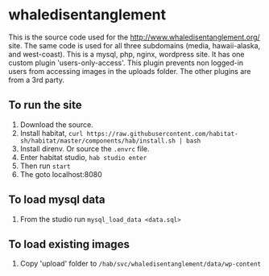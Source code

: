 # whaledisentanglement
This is the source code used for the http://www.whaledisentanglement.org/ site. The same code is used for 
all three subdomains (media, hawaii-alaska, and west-coast). This is a mysql, php, nginx, wordpress site. It has one custom plugin 'users-only-access'. This plugin prevents non logged-in users from accessing images in the uploads folder. The other plugins are from a 3rd party.  

## To run the site

1. Download the source.
1. Install habitat, `curl https://raw.githubusercontent.com/habitat-sh/habitat/master/components/hab/install.sh | bash`
1. Install direnv. Or source the `.envrc` file.
1. Enter habitat studio, `hab studio enter`
1. Then run `start`
1. The goto localhost:8080

## To load mysql data
1. From the studio run `mysql_load_data <data.sql>`

## To load existing images
1. Copy 'upload' folder to `/hab/svc/whaledisentanglement/data/wp-content`
